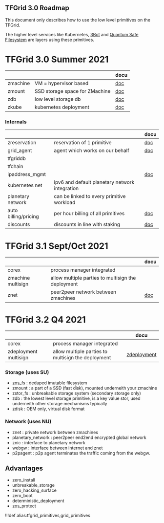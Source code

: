 ## TFGrid 3.0 Roadmap

This document only describes how to use the low level primitives on the TFGrid.

The higher level services like Kubernetes, [3Bot](3bot) and [Quantum Safe Filesystem](quantumsafestorage:qsfs) are layers using these primitives.


# TFGrid 3.0 Summer 2021

|          |                                | docu                |
| -------- | ------------------------------ | ------------------- |
| zmachine | VM = hypervisor based          | [doc](api_zmachine) |
| zmount   | SSD storage space for ZMachine | [doc](api_zmount)   |
| zdb      | low level storage db           | [doc](api_zdb)      |
| zkube    | kubernetes deployment          | [doc](api_zkube)    |

### Internals

|                      |                                                | docu                                     |
| -------------------- | ---------------------------------------------- | ---------------------------------------- |
| zreservation         | reservation of 1 primitive                     | [doc](api_zreservation)                  |
| grid_agent           | agent which works on our behalf                | [doc](agent_specs)                       |
| tfgriddb             |                                                |                                          |
| tfchain              |                                                |                                          |
| ipaddress_mgmt       |                                                | [doc](ipaddress_mgmt)                    |
| kubernetes net       | ipv6 and default planetary network integration |                                          |
| planetary network    | can be linked to every primitive workload      |                                          |
| auto billing/pricing | per hour billing of all primitives             | [doc](threefold:pricing)                 |
| discounts            | discounts in line with staking                 | [doc](threefold:staking_discount_levels) |

# TFGrid 3.1 Sept/Oct 2021

|                    |                                                    | docu            |
| ------------------ | -------------------------------------------------- | --------------- |
| corex              | process manager integrated                         |                 |
| zmachine multisign | allow multiple parties to multisign the deployment |                 |
| znet               | peer2peer network between zmachines                | [doc](api_znet) |

# TFGrid 3.2 Q4 2021

|                       |                                                    | docu                           |
| --------------------- | -------------------------------------------------- | ------------------------------ |
| corex                 | process manager integrated                         |                                |
| zdeployment multisign | allow multiple parties to multisign the deployment | [zdeployment](api_zdeployment) |


### Storage (uses SU)

- zos_fs : deduped imutable filesystem
- zmount : a part of a SSD (fast disk), mounted underneith your zmachine
- zstor_fs : unbreakable storage system (secondary storage only)
- zdb : the lowest level storage primitive, is a key value stor, used underneith other storage mechanisms typically
- zdisk : OEM only, virtual disk format

### Network (uses NU)

- znet : private network between zmachines
- planetary_network : peer2peer end2end encrypted global network
- znic : interface to planetary network
- webgw : interface between internet and znet
- p2pagent : p2p agent terminates the traffic coming from the webgw.


## Advantages

- zero_install
- unbreakable_storage
- zero_hacking_surface
- zero_boot
- deterministic_deployment
- zos_protect


!!!def alias:tfgrid_primitives,grid_primitives